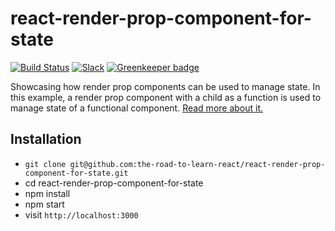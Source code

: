 # react-render-prop-component-for-state

[![Build Status](https://travis-ci.org/the-road-to-learn-react/react-render-prop-component-for-state.svg?branch=master)](https://travis-ci.org/the-road-to-learn-react/react-render-prop-component-for-state) [![Slack](https://slack-the-road-to-learn-react.wieruch.com/badge.svg)](https://slack-the-road-to-learn-react.wieruch.com/) [![Greenkeeper badge](https://badges.greenkeeper.io/the-road-to-learn-react/react-render-prop-component-for-state.svg)](https://greenkeeper.io/)

Showcasing how render prop components can be used to manage state. In this example, a render prop component with a child as a function is used to manage state of a functional component. [Read more about it.](https://www.robinwieruch.de/react-state-without-constructor)

## Installation

* `git clone git@github.com:the-road-to-learn-react/react-render-prop-component-for-state.git`
* cd react-render-prop-component-for-state
* npm install
* npm start
* visit `http://localhost:3000`
